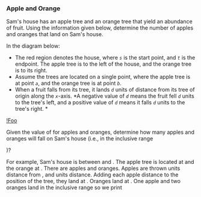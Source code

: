 ### __Apple and Orange__

Sam's house has an apple tree and an orange tree that yield an abundance of fruit. Using the information given below, determine the number of apples and oranges that land on Sam's house.

In the diagram below:

- The red region denotes the house, where _`s`_ is the start point, and _`t`_ is the endpoint. The apple tree is to the left of the house, and the orange tree is to its right.
- Assume the trees are located on a single point, where the apple tree is at point _`a`_, and the orange tree is at point _`b`_.
- When a fruit falls from its tree, it lands _`d`_ units of distance from its tree of origin along the _`x`_-axis. \*A negative value of _`d`_ means the fruit fell _`d`_ units to the tree's left, and a positive value of _`d`_ means it falls _`d`_ units to the tree's right. \*

[!Foo](1474218925-f2a791d52c-Appleandorange2.png)

Given the value of for apples and oranges, determine how many apples and oranges will fall on Sam's house (i.e., in the inclusive range

)?

For example, Sam's house is between
and . The apple tree is located at and the orange at . There are apples and oranges. Apples are thrown units distance from , and units distance. Adding each apple distance to the position of the tree, they land at . Oranges land at . One apple and two oranges land in the inclusive range so we print 